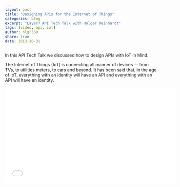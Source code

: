 ```yaml
---
layout: post
title: "Designing APIs for the Internet of Things"
categories: blog
excerpt: "Layer7 API Tech Talk with Holger Reinhardt"
tags: [video, api, iot]
author: hlgr360
share: true
date: 2013-10-31
---
```


In this API Tech Talk we discussed how to design APIs with IoT in Mind.

The Internet of Things (IoT) is connecting all manner of devices -- from TVs, to utilities meters, to cars and beyond. It has been said that, in the age of IoT, everything with an identity will have an API and everything with an API will have an identity.

<iframe width="560" height="315" src="//www.youtube.com/embed/IIKP7Ha5tK0" frameborder="0"></iframe>
